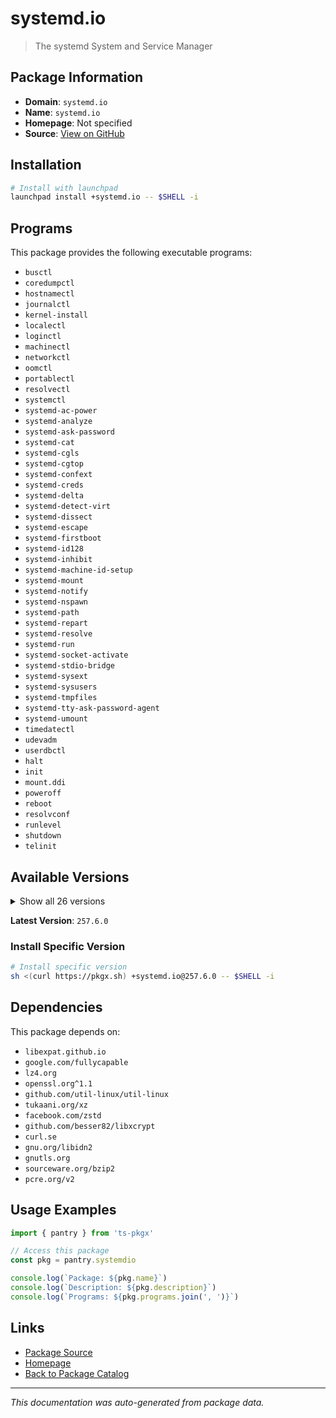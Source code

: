 # systemd.io

> The systemd System and Service Manager

## Package Information

- **Domain**: `systemd.io`
- **Name**: `systemd.io`
- **Homepage**: Not specified
- **Source**: [View on GitHub](https://github.com/pkgxdev/pantry/tree/main/projects/systemd.io/package.yml)

## Installation

```bash
# Install with launchpad
launchpad install +systemd.io -- $SHELL -i
```

## Programs

This package provides the following executable programs:

- `busctl`
- `coredumpctl`
- `hostnamectl`
- `journalctl`
- `kernel-install`
- `localectl`
- `loginctl`
- `machinectl`
- `networkctl`
- `oomctl`
- `portablectl`
- `resolvectl`
- `systemctl`
- `systemd-ac-power`
- `systemd-analyze`
- `systemd-ask-password`
- `systemd-cat`
- `systemd-cgls`
- `systemd-cgtop`
- `systemd-confext`
- `systemd-creds`
- `systemd-delta`
- `systemd-detect-virt`
- `systemd-dissect`
- `systemd-escape`
- `systemd-firstboot`
- `systemd-id128`
- `systemd-inhibit`
- `systemd-machine-id-setup`
- `systemd-mount`
- `systemd-notify`
- `systemd-nspawn`
- `systemd-path`
- `systemd-repart`
- `systemd-resolve`
- `systemd-run`
- `systemd-socket-activate`
- `systemd-stdio-bridge`
- `systemd-sysext`
- `systemd-sysusers`
- `systemd-tmpfiles`
- `systemd-tty-ask-password-agent`
- `systemd-umount`
- `timedatectl`
- `udevadm`
- `userdbctl`
- `halt`
- `init`
- `mount.ddi`
- `poweroff`
- `reboot`
- `resolvconf`
- `runlevel`
- `shutdown`
- `telinit`

## Available Versions

<details>
<summary>Show all 26 versions</summary>

- `257.6.0`, `257.5.0`, `257.4.0`, `257.3.0`, `257.2.0`
- `257.1.0`, `257.0.0`, `256.16.0`, `256.15.0`, `256.14.0`
- `256.13.0`, `256.12.0`, `256.11.0`, `256.10.0`, `256.9.0`
- `256.8.0`, `256.7.0`, `256.6.0`, `256.5.0`, `256.4.0`
- `256.3.0`, `256.2.0`, `256.1.0`, `256.0.0`, `255.0.0`
- `254.0.0`

</details>

**Latest Version**: `257.6.0`

### Install Specific Version

```bash
# Install specific version
sh <(curl https://pkgx.sh) +systemd.io@257.6.0 -- $SHELL -i
```

## Dependencies

This package depends on:

- `libexpat.github.io`
- `google.com/fullycapable`
- `lz4.org`
- `openssl.org^1.1`
- `github.com/util-linux/util-linux`
- `tukaani.org/xz`
- `facebook.com/zstd`
- `github.com/besser82/libxcrypt`
- `curl.se`
- `gnu.org/libidn2`
- `gnutls.org`
- `sourceware.org/bzip2`
- `pcre.org/v2`

## Usage Examples

```typescript
import { pantry } from 'ts-pkgx'

// Access this package
const pkg = pantry.systemdio

console.log(`Package: ${pkg.name}`)
console.log(`Description: ${pkg.description}`)
console.log(`Programs: ${pkg.programs.join(', ')}`)
```

## Links

- [Package Source](https://github.com/pkgxdev/pantry/tree/main/projects/systemd.io/package.yml)
- [Homepage](#)
- [Back to Package Catalog](../package-catalog.md)

---

*This documentation was auto-generated from package data.*
